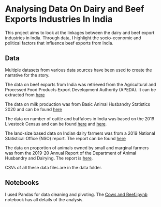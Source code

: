 # Analysing Data On Dairy and Beef Exports Industries In India

This project aims to look at the linkages between the dairy and beef export industries in India. Through data, I highlight the socio-economic and political factors that influence beef exports from India. 

## Data

Multiple datasets from various data sources have been used to create the narrative for the story.

The data on beef exports from India was retrieved from the Agricultural and Processed Food Products Export Development Authority (APEDA). It can be extracted from [here](https://agriexchange.apeda.gov.in/indexp/genReport_combined.aspx#content)

The data on milk production was from Basic Animal Husbandry Statistics 2020 and can be found [here](https://dahd.nic.in/sites/default/filess/Book%20BAHS%202020-Final.pdf)

The data on number of cattle and buffaloes in India was based on the 2019 Livestock Census and can be found [here](https://dahd.nic.in/sites/default/filess/District-wise%20cattle%20population%202019_1.pdf) and [here](https://dahd.nic.in/sites/default/filess/District-wise%20buffalo%20population%202019_1.pdf).

The land-size based data on Indian dairy farmers was from a 2019 National Statistical Office (NSO) report. The report can be found [here](http://164.100.161.63/sites/default/files/publication_reports/Report_587m.pdf)

The data on proportion of animals owned by small and marginal farmers was from the 2019-20 Annual Report of the Department of Animal Husbandry and Dairying. The report is [here](https://dahd.nic.in/sites/default/filess/Annual%20Report%202019-20.pdf).

CSVs of all these data files are in the data folder.

## Notebooks

I used Pandas for data cleaning and pivoting. The [Cows and Beef.ipynb](https://github.com/ramanshreya/beef-exports-and-dairy-industry-in-india/blob/main/Cows%20and%20Beef.ipynb) notebook has all details of the analysis.





